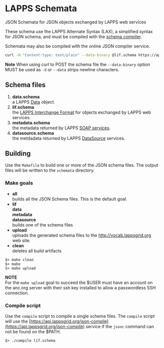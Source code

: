 LAPPS Schemata
========

JSON Schemata for JSON objects exchanged by LAPPS web services

These schema use the LAPPS Alternate Syntax (LAX), a simplified syntax for JSON schema, and must be compiled with the [schema compiler](http://downloads.lappsgrid.org/jsonc-latest.tgz).

Schemata may also be compiled with the online JSON compiler service.

```bash
curl -H "Content-type: text/plain" --data-binary @lif.schema https://api.lappsgrid.org/json-compiler
```

**Note** When using *curl* to POST the schema file the `--data-binary` option MUST be used as `-d` or `--data` strips newline characters.

## Schema files

1. **data.schema** <br/>
a LAPPS [Data](http://wiki.lappsgrid.org/org.lappsgrid.serialization/groovydoc/org/lappsgrid/serialization/Data.html) object.
1. **lif.schema** <br/>
the [LAPPS Interchange Format](http://wiki.lappsgrid.org/org.lappsgrid.serialization/groovydoc/org/lappsgrid/serialization/lif/Container.html) for objects exchanged by LAPPS web services.
1. **metadata.schema** <br/>
the metadata returned by LAPPS [SOAP services](http://wiki.lappsgrid.org/org.lappsgrid.api/apidocs/org/lappsgrid/api/ProcessingService.html).
1. **datasource.schema** <br/>
the metdadata returned by LAPPS [DataSource](http://wiki.lappsgrid.org/org.lappsgrid.api/apidocs/org/lappsgrid/api/DataSource.html) services.

## Building

Use the `Makefile` to build one or more of the JSON schema files.  The output files will be written to the `schemata` directory.

### Make goals

* **all**<br/>
builds all the JSON Schema files. This is the default goal.
* **lif**<br/>
**data**<br/>
**metadata**<br/>
**datasource**<br/>
builds one of the schema files
* **upload**<br/>
uploads the generated schema files to the http://vocab.lappsgrid.org web site.
* **clean**<br/>
deletes all build artifacts

```
$> make clean
$> make
S> make upload
```

**NOTE**<br/>
For the `make upload` goal to succeed the $USER must have an account on the anc.org server with their ssh key installed to allow a passwordless SSH connection.

### Compile script

Use the `compile` script to compile a single schema files.  The `compile` script will use the [https://api.lappsgrid.org/json-compile](https://api.lappsgrid.org/json-compile) service if the `jsonc` command can not be found on the $PATH.

```
$> ./compile lif.schema
``` 
